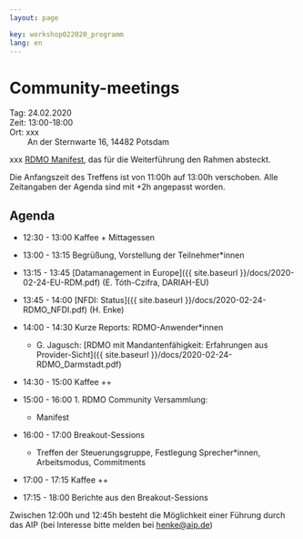 ```yaml
---
layout: page

key: workshop022020_programm
lang: en
---
```



#  Community-meetings

Tag:     24.02.2020<br>
Zeit:    13:00-18:00<br>
Ort: xxx<br>
&nbsp;&nbsp;&nbsp;&nbsp;&nbsp;&nbsp;&nbsp;&nbsp;An der Sternwarte 16, 14482 Potsdam<br>



xxx [RDMO Manifest](https://rdmorganiser.github.io/docs/RDMO-Manifest-122019.pdf), das für die Weiterführung den Rahmen absteckt.


Die Anfangszeit des Treffens ist von 11:00h auf 13:00h verschoben. 
Alle Zeitangaben der Agenda sind mit +2h angepasst worden.

## Agenda

- 12:30 - 13:00 Kaffee + Mittagessen

- 13:00 - 13:15 Begrüßung, Vorstellung der Teilnehmer*innen
- 13:15 - 13:45 [Datamanagement in Europe]({{ site.baseurl }}/docs/2020-02-24-EU-RDM.pdf) (E. Tóth-Czifra, DARIAH-EU)
- 13:45 - 14:00 [NFDI: Status]({{ site.baseurl }}/docs/2020-02-24-RDMO_NFDI.pdf) (H. Enke)
- 14:00 - 14:30 Kurze Reports:  RDMO-Anwender*innen
    - G. Jagusch:   [RDMO mit Mandantenfähigkeit: Erfahrungen aus Provider-Sicht]({{ site.baseurl }}/docs/2020-02-24-RDMO_Darmstadt.pdf)
   

- 14:30 - 15:00 Kaffee ++

- 15:00 - 16:00 1. RDMO Community Versammlung:  
    - Manifest


- 16:00 - 17:00 Breakout-Sessions
    - Treffen der Steuerungsgruppe, Festlegung Sprecher*innen, Arbeitsmodus, Commitments

    
- 17:00 - 17:15 Kaffee ++
- 17:15 - 18:00 Berichte aus den Breakout-Sessions

Zwischen 12:00h und 12:45h besteht die Möglichkeit einer Führung durch das AIP (bei Interesse bitte melden bei henke@aip.de)
